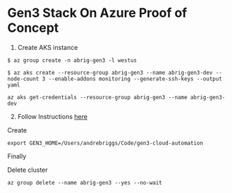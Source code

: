 # Gen3 Stack On Azure Proof of Concept

1. Create AKS instance

```console
$ az group create -n abrig-gen3 -l westus
```

```
$ az aks create --resource-group abrig-gen3 --name abrig-gen3-dev --node-count 3 --enable-addons monitoring --generate-ssh-keys --output yaml
```

```
az aks get-credentials --resource-group abrig-gen3 --name abrig-gen3-dev
```

2. Follow Instructions [here](https://github.com/uc-cdis/cloud-automation/blob/master/doc/gen3OnK8s.md)

Create 

`export GEN3_HOME=/Users/andrebriggs/Code/gen3-cloud-automation` 



Finally

Delete cluster

`az group delete --name abrig-gen3 --yes --no-wait`
